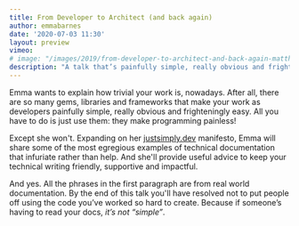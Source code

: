 ```yaml
---
title: From Developer to Architect (and back again)
author: emmabarnes
date: '2020-07-03 11:30'
layout: preview
vimeo:
# image: "/images/2019/from-developer-to-architect-and-back-again-matthew-rudy-jacobs.jpg"
description: "A talk that’s painfully simple, really obvious and frighteningly easy"
---
```


Emma wants to explain how trivial your work is, nowadays. After all, there are so many gems, libraries and frameworks that make your work as developers painfully simple, really obvious and frighteningly easy. All you have to do is just use them: they make programming painless!

Except she won't. Expanding on her [justsimply.dev](https://justsimply.dev) manifesto, Emma will share some of the most egregious examples of technical documentation that infuriate rather than help. And she'll provide useful advice to keep your technical writing friendly, supportive and impactful.

And yes. All the phrases in the first paragraph are from real world documentation. By the end of this talk you'll have resolved not to put people off using the code you’ve worked so hard to create. Because if someone’s having to read your docs, _it’s not “simple”_.
